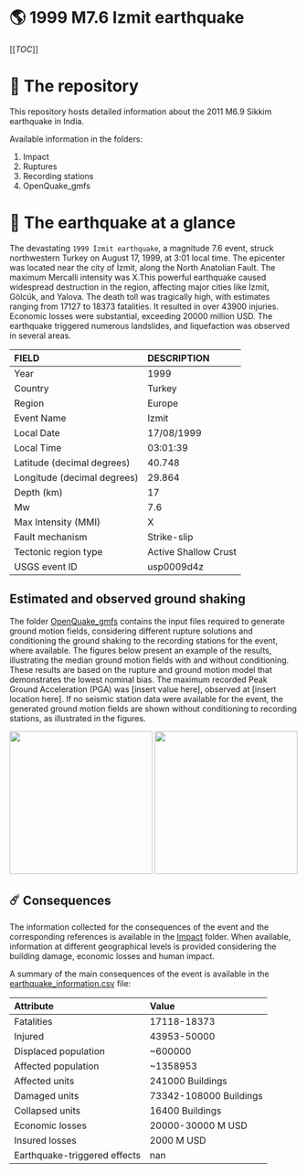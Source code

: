 # 🌎 1999 M7.6 Izmit earthquake
[[_TOC_]]

# 📂 The repository

This repository hosts detailed information about the 2011 M6.9 Sikkim earthquake in India.

Available information in the folders:

1. Impact
2. Ruptures
3. Recording stations
4. OpenQuake_gmfs


# 🚀 The earthquake at a glance 

The devastating `1999 İzmit earthquake`, a magnitude 7.6 event, struck northwestern Turkey on August 17, 1999, at 3:01 local time. The epicenter was located near the city of İzmit, along the North Anatolian Fault. The maximum Mercalli intensity was X.This powerful earthquake caused widespread destruction in the region, affecting major cities like İzmit, Gölcük, and Yalova. The death toll was tragically high, with estimates ranging from 17127 to 18373 fatalities. It resulted in over 43900 injuries. Economic losses were substantial, exceeding 20000 million USD. The earthquake triggered numerous landslides, and liquefaction was observed in several areas.

| FIELD | DESCRIPTION |
|:-------|:-------------|
| Year | 1999 |
| Country | Turkey |
| Region | Europe |
| Event Name | Izmit |
| Local Date | 17/08/1999 |
| Local Time | 03:01:39 |
| Latitude (decimal degrees) | 40.748 |
| Longitude (decimal degrees) | 29.864 |
| Depth (km) | 17 |
| Mw | 7.6 |
| Max Intensity (MMI) | X |
| Fault mechanism | Strike-slip |
| Tectonic region type | Active Shallow Crust |
| USGS event ID | usp0009d4z |

## Estimated and observed ground shaking

The folder [OpenQuake_gmfs](./OpenQuake_gmfs/) contains the input files required to generate ground motion fields, considering different rupture solutions and conditioning the ground shaking to the recording stations for the event, where available. The figures below present an example of the results, illustrating the median ground motion fields with and without conditioning. These results are based on the rupture and ground motion model that demonstrates the lowest nominal bias. The maximum recorded Peak Ground Acceleration (PGA) was [insert value here], observed at [insert location here]. If no seismic station data were available for the event, the generated ground motion fields are shown without conditioning to recording stations, as illustrated in the figures.

<img src="./4_OpenQuake_gmfs/median_gmf_stations_none.png" height="250">
<img src="./4_OpenQuake_gmfs/median_gmf_stations_all.png" height="250">

## ☄️ Consequences

The information collected for the consequences of the event and the corresponding references is available in the [Impact](./Impact) folder. When available, information at different geographical levels is provided considering the building damage, economic losses and human impact.

A summary of the main consequences of the event is available in the [earthquake_information.csv](./earthquake_information.csv) file:

| Attribute | Value |
|:-------|:-------------|
| Fatalities | 17118-18373 |
| Injured | 43953-50000 |
| Displaced population | ~600000 |
| Affected population | ~1358953 |
| Affected units | 241000 Buildings |
| Damaged units | 73342-108000 Buildings |
| Collapsed units | 16400 Buildings |
| Economic losses | 20000-30000 M USD |
| Insured losses | 2000 M USD |
| Earthquake-triggered effects | nan |